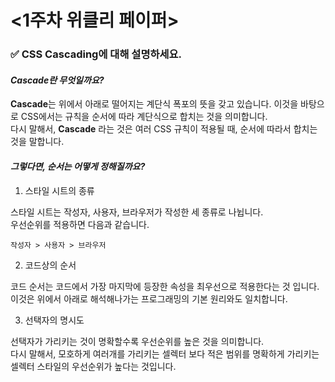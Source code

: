 # <1주차 위클리 페이퍼>

### ✅ CSS Cascading에 대해 설명하세요.

#### ***Cascade란 무엇일까요?***

**Cascade**는 위에서 아래로 떨어지는 계단식 폭포의 뜻을 갖고 있습니다.
이것을 바탕으로 CSS에서는 규칙을 순서에 따라 계단식으로 합치는 것을 의미합니다.<br>
다시 말해서, **Cascade** 라는 것은 여러 CSS 규칙이 적용될 때, 순서에 따라서 합치는 것을 말합니다.

#### ***그렇다면, 순서는 어떻게 정해질까요?***


1. 스타일 시트의 종류

스타일 시트는 작성자, 사용자, 브라우저가 작성한 세 종류로 나뉩니다.<br>우선순위를 적용하면 다음과 같습니다.


```
작성자 > 사용자 > 브라우저
```

2. 코드상의 순서

코드 순서는 코드에서 가장 마지막에 등장한 속성을 최우선으로 적용한다는 것 입니다. 이것은 위에서 아래로 해석해나가는 프로그래밍의 기본 원리와도 일치합니다.

3. 선택자의 명시도

선택자가 가리키는 것이 명확할수록 우선순위를 높은 것을 의미합니다.<br>다시 말해서, 모호하게 여러개를 가리키는 셀렉터 보다 적은 범위를 명확하게 가리키는 셀렉터 스타일의 우선순위가 높다는 것입니다.